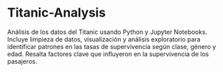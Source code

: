 # Titanic-Analysis
Análisis de los datos del Titanic usando Python y Jupyter Notebooks. Incluye limpieza de datos, visualización y análisis exploratorio para identificar patrones en las tasas de supervivencia según clase, género y edad. Resalta factores clave que influyeron en la supervivencia de los pasajeros.
